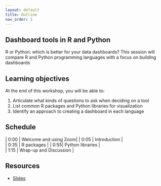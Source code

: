 ```yaml
---
layout: default
title: Outline
nav_order: 1
---
```


## Dashboard tools in R and Python

R or Python: which is better for your data dashboards? This session will compare R and Python programming languages with a focus on building dashboards

## Learning objectives

At the end of this workshop, you will be able to:
1. Articulate what kinds of questions to ask when deciding on a tool
2. List common R packages and Python libraries for visualization
3. Identify an approach to creating a dashboard in each language

## Schedule

| 0:00 | Welcome and using Zoom|
| 0:05 | Introduction |  
| 0:35 | R packages  |
| 0:55| Python libraries |   
| 1:15 | Wrap-up and Discussion |

## Resources
* [Slides](https://ubc-library-rc.github.io/dashboard-tools/slides/introduction.html)
